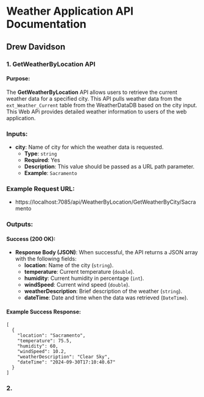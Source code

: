 # Weather Application API Documentation

## Drew Davidson
### 1. GetWeatherByLocation API
#### Purpose:
The **GetWeatherByLocation** API allows users to retrieve the current weather data for a specified city. This API pulls weather data from the `ext_Weather_Current` table from the WeatherDataDB based on the city input. This Web APi provides detailed weather information to users of the web application.
### Inputs:
- **city**: Name of city for which the weather data is requested.
  - **Type**: `string`
  - **Required**: Yes
  - **Description**: This value should be passed as a URL path parameter.
  - **Example**: `Sacramento`
### Example Request URL:
- https://localhost:7085/api/WeatherByLocation/GetWeatherByCity/Sacramento
### Outputs:
#### Success (200 OK):
- **Response Body (JSON)**: When successful, the API returns a JSON array with the following fields:
  - **location**: Name of the city (`string`).
  - **temperature**: Current temperature (`double`).
  - **humidity**: Current humidity in percentage (`int`).
  - **windSpeed**: Current wind speed (`double`).
  - **weatherDescription**: Brief description of the weather (`string`).
  - **dateTime**: Date and time when the data was retrieved (`DateTime`).

#### Example Success Response:
```
[
  {
    "location": "Sacramento",
    "temperature": 75.5,
    "humidity": 60,
    "windSpeed": 10.2,
    "weatherDescription": "Clear Sky",
    "dateTime": "2024-09-30T17:10:40.67"
  }
]
```

### 2. 
